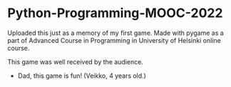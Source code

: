 # Python-Programming-MOOC-2022

Uploaded this just as a memory of my first game.
Made with pygame as a part of Advanced Course in Programming in University of Helsinki online course.

This game was well received by the audience.
  - Dad, this game is fun!
  (Veikko, 4 years old.)

